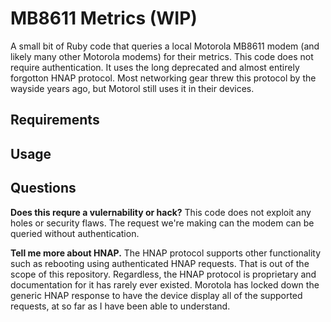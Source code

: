 # MB8611 Metrics (WIP)

A small bit of Ruby code that queries a local Motorola MB8611 modem (and likely many other Motorola modems) for their metrics. This code does not require authentication. It uses the long deprecated and almost entirely forgotton HNAP protocol. Most networking gear threw this protocol by the wayside years ago, but Motorol still uses it in their devices.

## Requirements

## Usage

## Questions

**Does this requre a vulernability or hack?**
This code does not exploit any holes or security flaws. The request we're making can the modem can be queried without authentication. 

**Tell me more about HNAP.**
The HNAP protocol supports other functionality such as rebooting using authenticated HNAP requests. That is out of the scope of this repository. Regardless, the HNAP protocol is proprietary and documentation for it has rarely ever existed. Morotola has locked down the generic HNAP response to have the device display all of the supported requests, at so far as I have been able to understand.